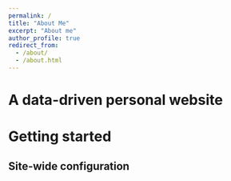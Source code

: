 ```yaml
---
permalink: /
title: "About Me"
excerpt: "About me"
author_profile: true
redirect_from: 
  - /about/
  - /about.html
---
```




A data-driven personal website
======


Getting started
======


Site-wide configuration
------


